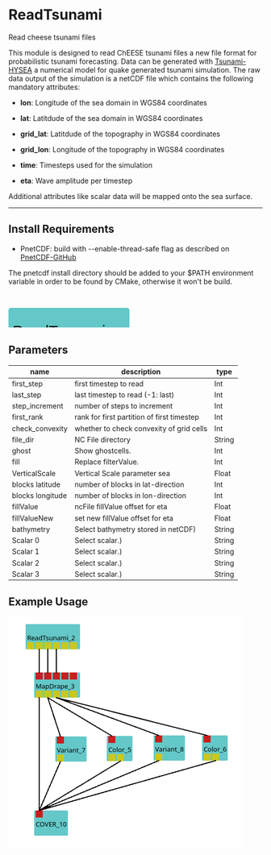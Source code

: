 
# ReadTsunami
Read cheese tsunami files

This module is designed to read ChEESE tsunami files a new file format for probabilistic tsunami forecasting. Data can be generated with [Tsunami-HYSEA](https://edanya.uma.es/hysea/index.php/models/tsunami-hysea) a numerical model for quake generated tsunami simulation. The raw data output of the simulation is a netCDF file which contains the following mandatory attributes:


- **lon**: Longitude of the sea domain in WGS84 coordinates

- **lat**: Latitdude of the sea domain in WGS84 coordinates

- **grid_lat**: Latitdude of the topography in WGS84 coordinates

- **grid_lon**: Longitude of the topography in WGS84 coordinates

- **time**: Timesteps used for the simulation

- **eta**: Wave amplitude per timestep

Additional attributes like scalar data will be mapped onto the sea surface.

---

## Install Requirements

- PnetCDF: build with --enable-thread-safe flag as described on [PnetCDF-GitHub](https://github.com/Parallel-NetCDF/PnetCDF)

The pnetcdf install directory should be added to your $PATH environment variable in order to be found by CMake, otherwise it won't be build.


<svg width="2400" height="330" >
<style>.text { font: normal 24.0px sans-serif;}tspan{ font: italic 24.0px sans-serif;}.moduleName{ font: italic 30px sans-serif;}</style>
<rect x="0" y="30" width="240" height="90" rx="5" ry="5" style="fill:#64c8c8ff;" />
<rect x="6.0" y="90" width="30" height="30" rx="0" ry="0" style="fill:#c8c81eff;" >
<title>Sea surface</title></rect>
<rect x="21.0" y="120" width="1.0" height="180" rx="0" ry="0" style="fill:#000000;" />
<rect x="21.0" y="300" width="30" height="1.0" rx="0" ry="0" style="fill:#000000;" />
<text x="57.0" y="303.0" class="text" >2D Grid Sea (Polygons)<tspan> (Sea surface)</tspan></text>
<rect x="42.0" y="90" width="30" height="30" rx="0" ry="0" style="fill:#c8c81eff;" >
<title>Ground surface</title></rect>
<rect x="57.0" y="120" width="1.0" height="150" rx="0" ry="0" style="fill:#000000;" />
<rect x="57.0" y="270" width="30" height="1.0" rx="0" ry="0" style="fill:#000000;" />
<text x="93.0" y="273.0" class="text" >2D Sea floor (Polygons)<tspan> (Ground surface)</tspan></text>
<rect x="78.0" y="90" width="30" height="30" rx="0" ry="0" style="fill:#c8c81eff;" >
<title>Scalar port 0</title></rect>
<rect x="93.0" y="120" width="1.0" height="120" rx="0" ry="0" style="fill:#000000;" />
<rect x="93.0" y="240" width="30" height="1.0" rx="0" ry="0" style="fill:#000000;" />
<text x="129.0" y="243.0" class="text" >Port for scalar number 0<tspan> (Scalar port 0)</tspan></text>
<rect x="114.0" y="90" width="30" height="30" rx="0" ry="0" style="fill:#c8c81eff;" >
<title>Scalar port 1</title></rect>
<rect x="129.0" y="120" width="1.0" height="90" rx="0" ry="0" style="fill:#000000;" />
<rect x="129.0" y="210" width="30" height="1.0" rx="0" ry="0" style="fill:#000000;" />
<text x="165.0" y="213.0" class="text" >Port for scalar number 1<tspan> (Scalar port 1)</tspan></text>
<rect x="150.0" y="90" width="30" height="30" rx="0" ry="0" style="fill:#c8c81eff;" >
<title>Scalar port 2</title></rect>
<rect x="165.0" y="120" width="1.0" height="60" rx="0" ry="0" style="fill:#000000;" />
<rect x="165.0" y="180" width="30" height="1.0" rx="0" ry="0" style="fill:#000000;" />
<text x="201.0" y="183.0" class="text" >Port for scalar number 2<tspan> (Scalar port 2)</tspan></text>
<rect x="186.0" y="90" width="30" height="30" rx="0" ry="0" style="fill:#c8c81eff;" >
<title>Scalar port 3</title></rect>
<rect x="201.0" y="120" width="1.0" height="30" rx="0" ry="0" style="fill:#000000;" />
<rect x="201.0" y="150" width="30" height="1.0" rx="0" ry="0" style="fill:#000000;" />
<text x="237.0" y="153.0" class="text" >Port for scalar number 3<tspan> (Scalar port 3)</tspan></text>
<text x="6.0" y="85.5" class="moduleName" >ReadTsunami</text></svg>

[outputPorts]:<>


## Parameters
|name|description|type|
|-|-|-|
|first_step|first timestep to read|Int|
|last_step|last timestep to read (-1: last)|Int|
|step_increment|number of steps to increment|Int|
|first_rank|rank for first partition of first timestep|Int|
|check_convexity|whether to check convexity of grid cells|Int|
|file_dir|NC File directory|String|
|ghost|Show ghostcells.|Int|
|fill|Replace filterValue.|Int|
|VerticalScale|Vertical Scale parameter sea|Float|
|blocks latitude|number of blocks in lat-direction|Int|
|blocks longitude|number of blocks in lon-direction|Int|
|fillValue|ncFile fillValue offset for eta|Float|
|fillValueNew|set new fillValue offset for eta|Float|
|bathymetry |Select bathymetry stored in netCDF)|String|
|Scalar 0|Select scalar.)|String|
|Scalar 1|Select scalar.)|String|
|Scalar 2|Select scalar.)|String|
|Scalar 3|Select scalar.)|String|

## Example Usage

![](../../../module/general/ReadTsunami/example.png)
